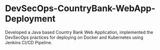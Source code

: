 # DevSecOps-CountryBank-WebApp-Deployment
Developed a Java based Country Bank Web Application, implemented the DevSecOps practices for deploying on Docker and Kubernetes using Jenkins CI/CD Pipeline.
